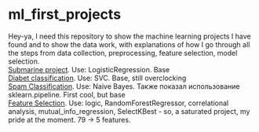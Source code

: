 # ml_first_projects
Hey-ya, I need this repository to show the machine learning projects I have found and to show the data work, with explanations of how I go through all the steps from data collection, preprocessing, feature selection, model selection.  
[Submarine project](https://github.com/Exfell/ml_beggining/blob/main/projects/submarine_project.ipynb). Use: LogisticRegression. Base  
[Diabet classification](https://github.com/Exfell/ml_beggining/blob/main/projects/Diabet_classification.ipynb). Use: SVC. Base, still overclocking  
[Spam Classification](https://github.com/Exfell/ml_beggining/blob/main/projects/spam_classifier.ipynb). Use: Naive Bayes. Также показал использование sklearn.pipeline. First cool, but base  
[Feature Selection](https://github.com/Exfell/ml_beggining/blob/main/projects/Feature_seleciton.ipynb). Use: logic, RandomForestRegressor, correlational analysis, mutual_info_regression, SelectKBest - so, a saturated project, my pride at the moment. 79 -> 5 features.
